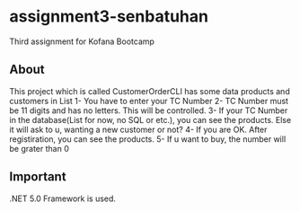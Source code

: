 # assignment3-senbatuhan

Third assignment for Kofana Bootcamp

## About

This project which is called CustomerOrderCLI has some data products and customers in List<Objects>
1- You have to enter your TC Number
2- TC Number must be 11 digits and has no letters. This will be controlled.
3- If your TC Number in the database(List for now, no SQL or etc.), you can see the products. Else it will ask to u, wanting a new customer or not?
4- If you are OK. After registiration, you can see the products.
5- If u want to buy, the number will be grater than 0

## Important

.NET 5.0 Framework is used.

